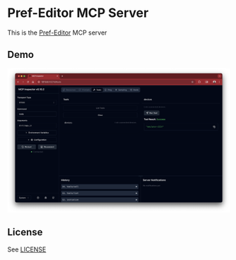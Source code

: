 # Pref-Editor MCP Server

This is the [Pref-Editor](https://github.com/charlesmuchene/pref-editor-js.git) MCP server

## Demo

![list of tools](./demo-tools.png)

## License

See [LICENSE](./LICENSE)
